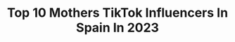 ---
title: Top 10 Mothers TikTok Influencers In Spain In 2023
description: >-
  Find top mothers TikTok influencers in Spain in 2023. Most popular hashtags: #foryou #fyp #foryoupage #viral.
platform: TikTok
hits: 16
text_top: Discover the top-rated TikTok influencers on inBeat.
text_bottom: Our platform has 16 TikTok influencers like this in Spain for you to work with.
profiles:
  - username: "saragtavfan"
    fullname: >-
      sara caballero
    bio: >-
      She/Her Madrid, Spain 🦋 Infamesrp, povs y bailecitos ♡ dándole caña ♡
    location: "Spain"
    followers: 68100
    engagement: 2409
    commentsToLikes: 0.010289
    id: ckd5kc3u6vau50j23tq8c3zj3
    verified: false
    hashtags: "#spainrp, #infamesrp, #gtarp, #parati"
  - username: "nnerearobless"
    fullname: >-
      Nerea_Live ☠️
    bio: >-
      she/her ✨tpwk✨
    location: "Spain"
    followers: 16900
    engagement: 2866
    commentsToLikes: 0.030863
    id: ckbr5roanlfiw0j231d9ubhng
    verified: false
    hashtags: "#attackontitan, #sasageyo, #shingekinokyojin, #shinzouwosasageyo"
  - username: "frantamayo1"
    fullname: >-
      Fran Tamayo
    bio: >-
      Interpretación Costura y Manualidades Maquillaje, Peluquería y Caracterización
    location: "Spain"
    followers: 69700
    engagement: 1161
    commentsToLikes: 0.063317
    id: ckav5eaoybxtl0j23z4ump4q5
    verified: false
    hashtags: "#dark, #caracterizacion, #pladur, #netflix"
  - username: "miguelferrifaur"
    fullname: >-
      Miguel Ferri Faur 🐚
    bio: >-
      Follow ❤️ Ig:Miguel_Ferri_Faur
    location: "Spain"
    followers: 42000
    engagement: 2368
    commentsToLikes: 0.016536
    id: ckc1jth5pogk10j23zxkqfl0q
    verified: false
    hashtags: "#comedy, #comedia, #humor, #foryoupage"
  - username: "mariiaa572"
    fullname: >-
      Maria
    bio: >-
      
    location: "Spain"
    followers: 3794
    engagement: 1558
    commentsToLikes: 0.034760
    id: ck9epgo8eslof0j78hm3eprhb
    verified: false
    hashtags: "#xyzbca, #fyp, #facts, #ice"
  - username: "bakerybynoelia"
    fullname: >-
      BakeryByNoelia
    bio: >-
      👩🏻‍🍳 Pastelería 📍Viladecans ⌨️ @bakerybynoelia 📧 noelia@bakerybynoelia.com
    location: "Spain"
    followers: 34100
    engagement: 652
    commentsToLikes: 0.011475
    id: ckbr4zyz2kwyb0j23vt3d0ldl
    verified: false
    hashtags: "#chocolate, #recetas, #emprender, #videorecetas"
  - username: "maelakellahaifa"
    fullname: >-
      MaElakEllaHaifa
    bio: >-
      Follow my youtube and instagram for more content👍❤️
    location: "Spain"
    followers: 19200
    engagement: 180
    commentsToLikes: 0.038018
    id: ckb9bg6fqxlm40j23hbfyah30
    verified: false
    hashtags: "#dubai, #lebanon, #tiktokarab, #foryou"
  - username: "evelingranja"
    fullname: >-
      Evelin Granja
    bio: >-
      
    location: "Spain"
    followers: 64400
    engagement: 792
    commentsToLikes: 0.017817
    id: ckai8o0p651dk0i78fl5fkich
    verified: false
    hashtags: "#quito, #boys, #cuenca, #ecuador"
  - username: "_its_brownboy"
    fullname: >-
      Brown_Boy🦅
    bio: >-
      
    location: "Spain"
    followers: 12200
    engagement: 863
    commentsToLikes: 0.012259
    id: ck904v251ekvw0j78meyuqht7
    verified: false
    hashtags: "#foryou, #punjabisong, #foryoupage, #trend"
  - username: "evecasino"
    fullname: >-
      Eve
    bio: >-
      📍Barcelona
    location: "Spain"
    followers: 9184
    engagement: 527
    commentsToLikes: 0.021731
    id: ckb0edkbp6rxb0j23b7o5ycfj
    verified: false
    hashtags: "#fiesta, #castle, #smile, #boy"
---